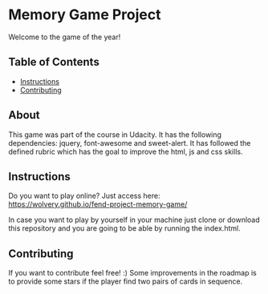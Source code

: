 # Memory Game Project

Welcome to the game of the year!


## Table of Contents

* [Instructions](#instructions)
* [Contributing](#contributing)

## About

This game was part of the course in Udacity. It has the following dependencies: jquery, font-awesome and sweet-alert.
It has followed the defined rubric which has the goal to improve the html, js and css skills.


## Instructions

Do you want to play online? Just access here: https://wolvery.github.io/fend-project-memory-game/

In case you want to play by yourself in your machine just clone or download this repository and you are going to be able by running the index.html.

## Contributing

If you want to contribute feel free! :)
Some improvements in the roadmap is to provide some stars if the player find two pairs of cards in sequence.

